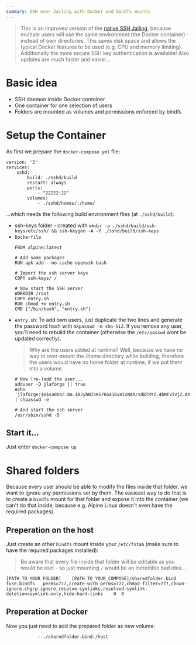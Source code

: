 ```yaml
---
summary: SSH user Jailing with Docker and bindfs mounts
---
```


> This is an improved version of the [native SSH Jailing](../ssh-jailing-with-alpine-linux-native/), because multiple users will use the same environment (the Docker container) - instead of own directories. This saves disk space and allows the typical Docker features to be used (e.g. CPU and memory limiting). Additionally the more secure SSH key authentication is available! Also updates are much faster and easier...

# Basic idea #
* SSH daemon inside Docker container
* One container for one selection of users
* Folders are mounted as volumes and permissions enforced by bindfs

# Setup the Container #
As first we prepare the `docker-compose.yml` file:
```
version: '3'
services:
    sshd:
        build: ./sshd/build
        restart: always
        ports:
            - "22222:22"
        volumes:
            - ./sshd/homes/:/home/
```
...which needs the following build environment files (at `./sshd/build`):
* ssh-keys folder - created with `mkdir -p ./sshd/build/ssh-keys/etc/ssh/ && ssh-keygen -A -f ./sshd/build/ssh-keys`
* `Dockerfile`
    ```
    FROM alpine:latest

    # Add some packages
    RUN apk add --no-cache openssh bash

    # Import the ssh server keys
    COPY ssh-keys/ /

    # Now start the SSH server
    WORKDIR /root
    COPY entry.sh .
    RUN chmod +x entry.sh
    CMD ["/bin/bash", "entry.sh"]
    ```
* `entry.sh`: To add own users, just duplicate the two lines and generate the password hash with `mkpasswd -m sha-512`. If you remove any user, you'll need to rebuild the container (otherwise the `/etc/passwd` wont be updated correctly).
    > Why are the users added at runtime? Well, because we have no way to over-mount the /home directory while building, therefore the users would have no home folder at runtime, if we put them into a volume.
    ```
    # Now (re-)add the user...
    adduser -D jlaforge || true
    echo 'jlaforge:$6$sa0Dor.8a.$B2yhNI5KG76G416vHIxNAR/sd8TRtZ.4bMFVIVjZ.AYpB8iSddTNw2jdHPAhO7QUeaFSPvjpVG3qGFn18INeu.' | chpasswd -e

    # And start the ssh server
    /usr/sbin/sshd -D
    ```

## Start it... ##
Just enter `docker-compose up`

# Shared folders #
Because every user should be able to modify the files inside that folder, we want to ignore any permissions set by them. The easieast way to do that is to create a `bindfs` mount for that folder and expose it into the container (we can't do that inside, because e.g. Alpine Linux doesn't even have the required packages).

## Preperation on the host ##
Just create an other `bindfs` mount inside your `/etc/fstab` (make sure to have the required packages installed):
> Be aware that every file inside that folder will be editable as you would be root - so just mounting `/` would be an incredible bad idea...
```
[PATH_TO_YOUR_FOLDER]    [PATH_TO_YOUR_COMPOSE]/sharedfolder.bind fuse.bindfs   perms=777,create-with-perms=777,chmod-filter=777,chown-ignore,chgrp-ignore,resolve-symlinks,resolved-symlink-deletion=symlink-only,hide-hard-links    0  0
```

## Preperation at Docker ##
Now you just need to add the prepared folder as new volume:
```
            - ./sharedfolder.bind:/host
```
